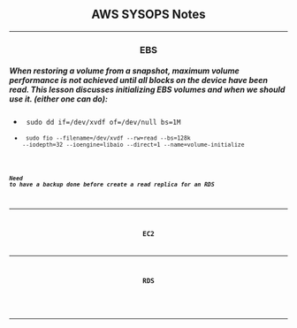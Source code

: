 ## <center>AWS SYSOPS Notes
* * *
### <center>EBS
##### When restoring a volume from a snapshot, maximum volume performance is not achieved until all blocks on the device have been read. This lesson discusses initializing EBS volumes and when we should use it. (either one can do):
- <code> sudo dd if=/dev/xvdf of=/dev/null bs=1M
- <code> sudo fio --filename=/dev/xvdf --rw=read --bs=128k --iodepth=32 --ioengine=libaio --direct=1 --name=volume-initialize
##### Need to have a backup done before create a read replica for an RDS


* * *
### <center>EC2



* * *
### <center>RDS
#####



* * *
### <center>
